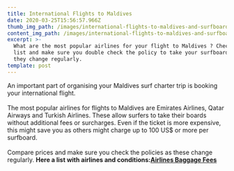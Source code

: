```yaml
---
title: International Flights to Maldives
date: 2020-03-25T15:56:57.966Z
thumb_img_path: /images/international-flights-to-maldives-and-surfboard-fees.jpg
content_img_path: /images/international-flights-to-maldives-and-surfboard-fees.jpg
excerpt: >-
  What are the most popular airlines for your flight to Maldives ? Check the
  list and make sure you double check the policy to take your surfboards, as
  they change regularly.
template: post
---
```

An important part of organising your Maldives surf charter trip is booking your international flight. \
\
The most popular airlines for flights to Maldives are Emirates Airlines, Qatar Airways and Turkish Airlines. These allow surfers to take their boards without additional fees or surcharges. Even if the ticket is more expensive, this might save you as others might charge up to 100 US$ or more per surfboard. \
\
Compare prices and make sure you check the policies as these change regularly. **Here a list with airlines and conditions:[Airlines Baggage Fees](https://www.surfline.com/surf-news/boardbag-fees-airline/18407)**